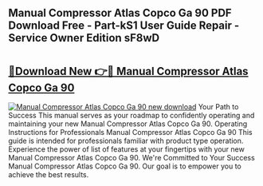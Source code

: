 ## Manual Compressor Atlas Copco Ga 90 PDF Download Free - Part-kS1 User Guide Repair - Service Owner Edition sF8wD

# <h2><a href="http://bc73198.oget.top/?id=Manual+Compressor+Atlas+Copco+Ga+90">🔗Download New 👉🔴 Manual Compressor Atlas Copco Ga 90</a></h2>

[![Manual Compressor Atlas Copco Ga 90 new download](https://i.imgur.com/5g1atiW.png)](http://bc73198.oget.top/?id=Manual+Compressor+Atlas+Copco+Ga+90)
Your Path to Success This manual serves as your roadmap to confidently operating and maintaining your new Manual Compressor Atlas Copco Ga 90. Operating Instructions for Professionals Manual Compressor Atlas Copco Ga 90 This guide is intended for professionals familiar with product type operation. Experience the power of list of features at your fingertips with your new Manual Compressor Atlas Copco Ga 90. We're Committed to Your Success Manual Compressor Atlas Copco Ga 90. Our goal is to empower you to achieve the best results.
